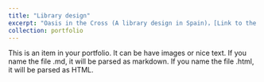 ```yaml
---
title: "Library design"
excerpt: "Oasis in the Cross (A library design in Spain)，[Link to the full PDF](https://www.dropbox.com/scl/fi/pskd63uxqk3i33zhiug91/Profile_library.pdf?rlkey=iffsiv4nqfu425jh0cdszuumj&st=etiwhmx2&dl=0) <br/><img src='/images/cover1.png'>"
collection: portfolio
---
```


This is an item in your portfolio. It can be have images or nice text. If you name the file .md, it will be parsed as markdown. If you name the file .html, it will be parsed as HTML. 
